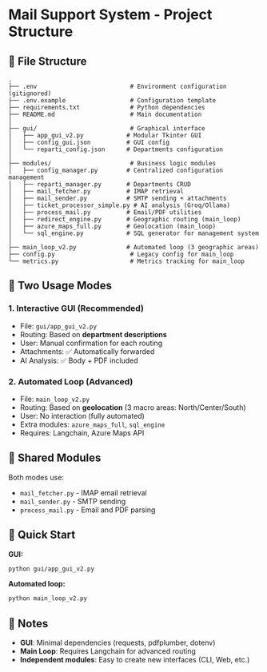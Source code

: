 # Mail Support System - Project Structure

## 📁 File Structure

```
.
├── .env                          # Environment configuration (gitignored)
├── .env.example                  # Configuration template
├── requirements.txt              # Python dependencies
├── README.md                     # Main documentation
│
├── gui/                          # Graphical interface
│   ├── app_gui_v2.py            # Modular Tkinter GUI
│   ├── config_gui.json          # GUI config
│   └── reparti_config.json      # Departments configuration
│
├── modules/                      # Business logic modules
│   ├── config_manager.py        # Centralized configuration management
│   ├── reparti_manager.py       # Departments CRUD
│   ├── mail_fetcher.py          # IMAP retrieval
│   ├── mail_sender.py           # SMTP sending + attachments
│   ├── ticket_processor_simple.py # AI analysis (Groq/Ollama)
│   ├── process_mail.py          # Email/PDF utilities
│   ├── redirect_engine.py       # Geographic routing (main_loop)
│   ├── azure_maps_full.py       # Geolocation (main_loop)
│   └── sql_engine.py            # SQL generator for management system
│
├── main_loop_v2.py              # Automated loop (3 geographic areas)
├── config.py                     # Legacy config for main_loop
└── metrics.py                    # Metrics tracking for main_loop
```

## 🎯 Two Usage Modes

### 1. **Interactive GUI** (Recommended)
- File: `gui/app_gui_v2.py`
- Routing: Based on **department descriptions**
- User: Manual confirmation for each routing
- Attachments: ✅ Automatically forwarded
- AI Analysis: ✅ Body + PDF included

### 2. **Automated Loop** (Advanced)
- File: `main_loop_v2.py`
- Routing: Based on **geolocation** (3 macro areas: North/Center/South)
- User: No interaction (fully automated)
- Extra modules: `azure_maps_full`, `sql_engine`
- Requires: Langchain, Azure Maps API

## 🔧 Shared Modules

Both modes use:
- `mail_fetcher.py` - IMAP email retrieval
- `mail_sender.py` - SMTP sending
- `process_mail.py` - Email and PDF parsing

## 🚀 Quick Start

**GUI:**
```bash
python gui/app_gui_v2.py
```

**Automated loop:**
```bash
python main_loop_v2.py
```

## 📝 Notes

- **GUI**: Minimal dependencies (requests, pdfplumber, dotenv)
- **Main Loop**: Requires Langchain for advanced routing
- **Independent modules**: Easy to create new interfaces (CLI, Web, etc.)
